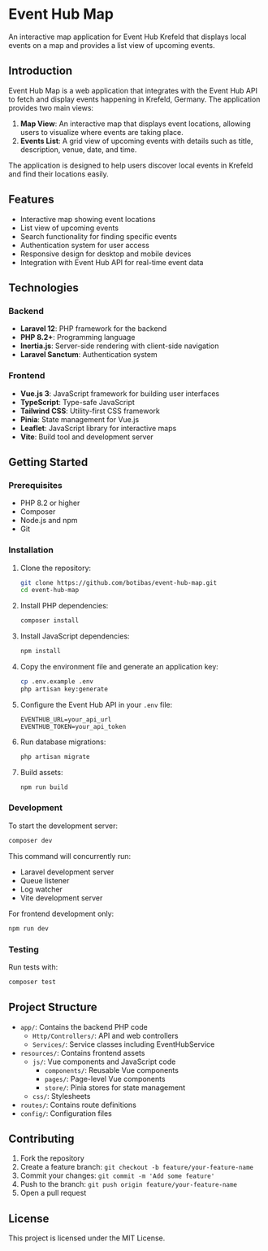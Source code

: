 # Event Hub Map

An interactive map application for Event Hub Krefeld that displays local events on a map and provides a list view of upcoming events.

## Introduction

Event Hub Map is a web application that integrates with the Event Hub API to fetch and display events happening in Krefeld, Germany. The application provides two main views:

1. **Map View**: An interactive map that displays event locations, allowing users to visualize where events are taking place.
2. **Events List**: A grid view of upcoming events with details such as title, description, venue, date, and time.

The application is designed to help users discover local events in Krefeld and find their locations easily.

## Features

- Interactive map showing event locations
- List view of upcoming events
- Search functionality for finding specific events
- Authentication system for user access
- Responsive design for desktop and mobile devices
- Integration with Event Hub API for real-time event data

## Technologies

### Backend
- **Laravel 12**: PHP framework for the backend
- **PHP 8.2+**: Programming language
- **Inertia.js**: Server-side rendering with client-side navigation
- **Laravel Sanctum**: Authentication system

### Frontend
- **Vue.js 3**: JavaScript framework for building user interfaces
- **TypeScript**: Type-safe JavaScript
- **Tailwind CSS**: Utility-first CSS framework
- **Pinia**: State management for Vue.js
- **Leaflet**: JavaScript library for interactive maps
- **Vite**: Build tool and development server

## Getting Started

### Prerequisites
- PHP 8.2 or higher
- Composer
- Node.js and npm
- Git

### Installation

1. Clone the repository:
   ```bash
   git clone https://github.com/botibas/event-hub-map.git
   cd event-hub-map
   ```

2. Install PHP dependencies:
   ```bash
   composer install
   ```

3. Install JavaScript dependencies:
   ```bash
   npm install
   ```

4. Copy the environment file and generate an application key:
   ```bash
   cp .env.example .env
   php artisan key:generate
   ```

5. Configure the Event Hub API in your `.env` file:
   ```
   EVENTHUB_URL=your_api_url
   EVENTHUB_TOKEN=your_api_token
   ```

6. Run database migrations:
   ```bash
   php artisan migrate
   ```

7. Build assets:
   ```bash
   npm run build
   ```

### Development

To start the development server:

```bash
composer dev
```

This command will concurrently run:
- Laravel development server
- Queue listener
- Log watcher
- Vite development server

For frontend development only:

```bash
npm run dev
```

### Testing

Run tests with:

```bash
composer test
```

## Project Structure

- `app/`: Contains the backend PHP code
  - `Http/Controllers/`: API and web controllers
  - `Services/`: Service classes including EventHubService
- `resources/`: Contains frontend assets
  - `js/`: Vue components and JavaScript code
    - `components/`: Reusable Vue components
    - `pages/`: Page-level Vue components
    - `store/`: Pinia stores for state management
  - `css/`: Stylesheets
- `routes/`: Contains route definitions
- `config/`: Configuration files

## Contributing

1. Fork the repository
2. Create a feature branch: `git checkout -b feature/your-feature-name`
3. Commit your changes: `git commit -m 'Add some feature'`
4. Push to the branch: `git push origin feature/your-feature-name`
5. Open a pull request

## License

This project is licensed under the MIT License.
